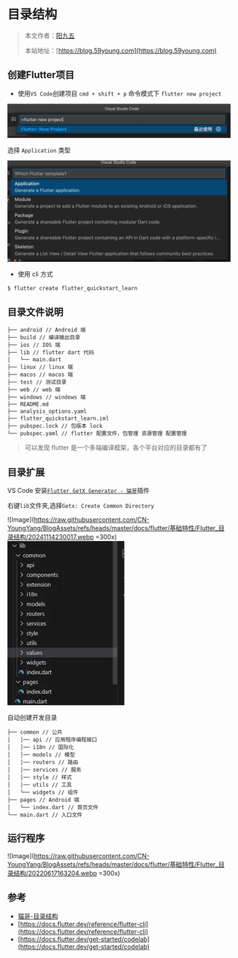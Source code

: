 # 目录结构

> 本文作者：[阳九五](https://github.com/CN-YoungYang)
>
> 本站地址：[https://blog.59young.com](https://blog.59young.com)

## 创建Flutter项目
- 使用`VS Code`创建项目
`cmd + shift + p` 命令模式下 `flutter new project`

![Image](https://raw.githubusercontent.com/CN-YoungYang/BlogAssets/refs/heads/master/docs/flutter/基础特性/Flutter_目录结构/20220617160934.webp)

选择 `Application` 类型

![Image](https://raw.githubusercontent.com/CN-YoungYang/BlogAssets/refs/heads/master/docs/flutter/基础特性/Flutter_目录结构/20220617161715.webp)

- 使用 cli 方式 
```shell
$ flutter create flutter_quickstart_learn
```

## 目录文件说明
```
├── android // Android 端
├── build // 编译输出目录
├── ios // IOS 端
├── lib // flutter dart 代码
│   └── main.dart
├── linux // linux 端
├── macos // macos 端
├── test // 测试目录
├── web // web 端
├── windows // windows 端
├── README.md
├── analysis_options.yaml
├── flutter_quickstart_learn.iml
├── pubspec.lock // 包版本 lock
└── pubspec.yaml // flutter 配置文件，包管理 资源管理 配置管理
```
> 可以发现 flutter 是一个多端编译框架，各个平台对应的目录都有了

## 目录扩展
VS Code 安装[`Flutter GetX Generator - 猫哥`](https://marketplace.visualstudio.com/items?itemName=ducafecat.getx-template)插件

右键`lib`文件夹,选择`Getx: Create Common Directory`

![Image](https://raw.githubusercontent.com/CN-YoungYang/BlogAssets/refs/heads/master/docs/flutter/基础特性/Flutter_目录结构/20241114230017.webp =300x)
![Image](https://raw.githubusercontent.com/CN-YoungYang/BlogAssets/refs/heads/master/docs/flutter/基础特性/Flutter_目录结构/20241114230444.webp)

自动创建开发目录
```
├── common // 公共
│   │── api // 应用程序编程接口
│   │── i18n // 国际化
│   │── models // 模型
│   │── routers // 路由
│   │── services // 服务
│   │── style // 样式
│   │── utils // 工具
│   └── widgets // 组件
├── pages // Android 端
│   └── index.dart // 首页文件
└── main.dart // 入口文件
```

## 运行程序
![Image](https://raw.githubusercontent.com/CN-YoungYang/BlogAssets/refs/heads/master/docs/flutter/基础特性/Flutter_目录结构/20220617163204.webp =300x)


## 参考
- [猫哥-目录结构](https://ducafecat.com/course/flutter-quickstart-learn/2-1-directory)
- [https://docs.flutter.dev/reference/flutter-cli](https://docs.flutter.dev/reference/flutter-cli)
- [https://docs.flutter.dev/get-started/codelab](https://docs.flutter.dev/get-started/codelab)